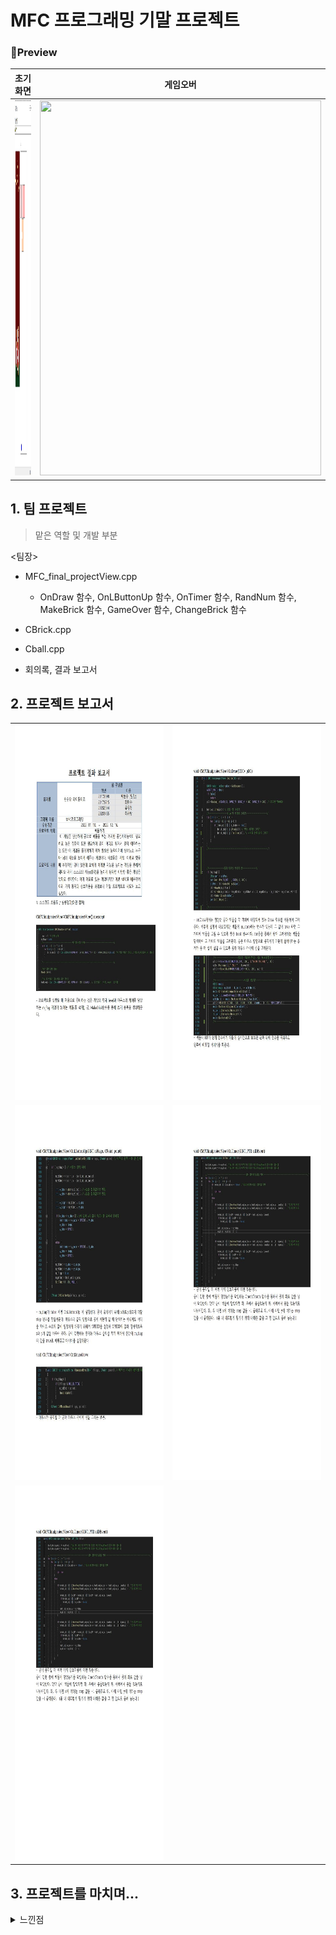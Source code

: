 # MFC 프로그래밍 기말 프로젝트

### 🔭Preview
|초기 화면|게임오버|
|:--:|:--:|
|<img src="MFC1.jpg" height = "600" width="450">|<img src="MFC2.jpg" height = "600" width="450">|

## 1. 팀 프로젝트

> 맡은 역할 및 개발 부분

<팀장>

- MFC_final_projectView.cpp   
  - OnDraw 함수, OnLButtonUp 함수, OnTimer 함수, RandNum 함수, MakeBrick 함수, GameOver 함수, ChangeBrick 함수

- CBrick.cpp

- Cball.cpp

- 회의록, 결과 보고서

## 2. 프로젝트 보고서
|||
|:--:|:--:|
|<img src="03. 결과 보고서001.jpg" height = "600" width="450">|<img src="03. 결과 보고서002.jpg" height = "600" width="450">|
|<img src="03. 결과 보고서003.jpg" height = "600" width="450">|<img src="03. 결과 보고서004.jpg" height = "600" width="450">|
|<img src="03. 결과 보고서004.jpg" height = "600" width="450">|

## 3. 프로젝트를 마치며...

<details>
  
<summary> 느낀점 </summary>

---

C++을 기반으로 MFC 프로그래밍을 한다고 했을때 걱정이 많았다. 군대가기전 C++를 배웠지만 거의 까먹었어서 처음부터 다시 배워야겠다는 마음으로 수업을 들었다.
그런데 생각보다 많이 어렵지는 않았다. 객체지향 언어의 특성을 가진 언어들을 많이 접하다보니 C++의 문법 특성만 잘 습득하니 이후 배움에 있어서는 남들보단 조금 수월 했던것 같다.
이 객체 지향의 특성을 가지고 어떤 프로젝트를 할까 고민을 했을 때 팀원들과 고민해본 결과 스와이프 벽돌깨기 라는 게임이 떠올랐다.
다른 게임과는 다르게 공간지각능력이 필요하고 높은 집중력 또한 필요하며 공이 어디로 튕겨서 갈지 예측하는 것 또한 이 게임을 플레이하기 위해 필요한 능력이기에
남녀노소 누구나 뇌의 지능을 높이게 해주는 게임이라고 생각 한다.

프로젝트를 하면서 조금 아쉬웠던 점은 팀원들이 C++ 언어를 가지고 프로그래밍하는 것을 어려워 했다는 것이다. (나도 어려운데 ㅠ)
정말 온 힘을 다해 코드에 대해서 설명하고 수업때 배운 내용을 알려 줬지만 많이 어려웠는지 스스로가 기능을 구현하기를 하지 못 했었다.
그래서 나혼자 하는 느낌이 들어 프로젝트를 하는데 많이 애를 먹기도 하고 조금(?) 팀원들에게 서운함을 느꼈다. 하지만 회의를 하고 팀원들과 소통을 하면 할수록
그들은 열심을 다해 프로젝트에 참여했다. 회의와 코드 리뷰를 할 때 적극적인 참여와 이해하려고 노력하는 모습을 보았다.

생각해보면 나도 1,2학년때 그들 처럼 많이 어려워 했었다. 그 시절 나에겐 너무 버거웠는지 이해하기가 어려웠었다.
예전 나와 함께 했던 선배들이 나를 이끌어주고 도와줬던 일들이 떠올랐다. 
남에게 피해주기를 매우 싫어하는 나로선 열심을 다해 회의를 참여하고 알아보며 공부했던 기억이 난다.
그럴때 마다 내가 해내길 기다려주고 잘 알려주던 선배들이 있었기에 지금의 내가 있지 않았나... 생각이 든다.
이제 내가 그 역할을 한다는 것에 많은 생각이 들었다. 그리고 나 자신을 돌아볼 때는 조금 부끄러웠었다.
이후로는 팀원들에게 고마움을 느꼈고 배움에 있어서 노력하는 팀원들을 위해 적극적으로 설명해주고 문제점을 두고 같이 고민을 했다.

이번 프로젝트를 통해서 C++언어의 특성과 배움을 토대로 적용함에 좋았고 함께하는 팀 프로젝트 속에서는
팀원의 입장이든 팀 리더의 입장이든 어떠한 입장속에서 누구나 최선을 다하고 있다는 것을 잊으면 안되겠다.

</details>
